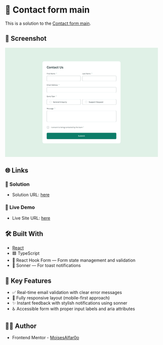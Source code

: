 # 📩 Contact form main

This is a solution to the [Contact form main]([https://www.frontendmentor.io/challenges/base-apparel-coming-soon-page-5d46b47f8db8a7063f9331a0](https://www.frontendmentor.io/challenges/contact-form--G-hYlqKJj)). 

## 📸 Screenshot
![Design preview for the Contact form main](./src/assets/design/desktop-design.jpg)

## 🌐 Links

### 🚀 Solution
- Solution URL: [here](https://www.frontendmentor.io/solutions/contact-form-main-react-ts-IWREpMXybX)
### 🔗 Live Demo
- Live Site URL: [here](https://contact-form-six-teal.vercel.app/)


## 🛠️ Built With

- [React](https://reactjs.org/)
- 🟦 TypeScript
- 🔄 React Hook Form — Form state management and validation
- 🔔 Sonner — For toast notifications

## 🎯 Key Features

- ✅ Real-time email validation with clear error messages
- 📱 Fully responsive layout (mobile-first approach)
- ✨ Instant feedback with stylish notifications using sonner
- ♿️ Accessible form with proper input labels and aria attributes

## 👨‍💻 Author

- Frontend Mentor - [MoisesAlfar0o](https://www.frontendmentor.io/profile/MoisesAlfar0o)
